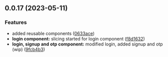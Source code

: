 ## 0.0.17 (2023-05-11)


### Features

* added reusable components ([0633ace](https://gitlab.com/paras205/boilerplate-react/commit/0633aceab1ac71fd12839eca78b7899a4eed6cbb))
* **login component:** slicing started for login component ([f8d1632](https://gitlab.com/paras205/boilerplate-react/commit/f8d163273265dc1dada652904f7cf85a60c8c16e))
* **login, signup and otp component:** modified login, added signup and otp (wip) ([9fcb4b3](https://gitlab.com/paras205/boilerplate-react/commit/9fcb4b32b0c646f71ab088749a63b887740c16f3))



